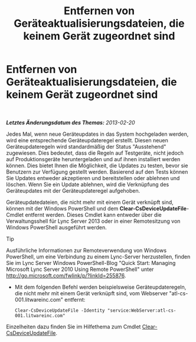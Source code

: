 ﻿---
title: Entfernen von Geräteaktualisierungsdateien, die keinem Gerät zugeordnet sind
TOCTitle: Entfernen von Geräteaktualisierungsdateien, die keinem Gerät zugeordnet sind
ms:assetid: ecebbf73-b456-4990-a91d-308b84d39404
ms:mtpsurl: https://technet.microsoft.com/de-de/library/JJ994084(v=OCS.15)
ms:contentKeyID: 52056482
ms.date: 05/19/2016
mtps_version: v=OCS.15
ms.translationtype: HT
---

# Entfernen von Geräteaktualisierungsdateien, die keinem Gerät zugeordnet sind

 

_**Letztes Änderungsdatum des Themas:** 2013-02-20_

Jedes Mal, wenn neue Geräteupdates in das System hochgeladen werden, wird eine entsprechende Geräteupdateregel erstellt. Diesen neuen Geräteupdateregeln wird standardmäßig der Status "Ausstehend" zugewiesen. Dies bedeutet, dass die Regeln auf Testgeräte, nicht jedoch auf Produktionsgeräte heruntergeladen und auf ihnen installiert werden können. Dies bietet Ihnen die Möglichkeit, die Updates zu testen, bevor sie Benutzern zur Verfügung gestellt werden. Basierend auf den Tests können Sie Updates entweder akzeptieren und bereitstellen oder ablehnen und löschen. Wenn Sie ein Update ablehnen, wird die Verknüpfung des Geräteupdates mit der Geräteupdateregel aufgehoben.


Geräteupdatedateien, die nicht mehr mit einem Gerät verknüpft sind, können mit der Windows PowerShell und dem **Clear-CsDeviceUpdateFile**-Cmdlet entfernt werden. Dieses Cmdlet kann entweder über die Verwaltungsshell für Lync Server 2013 oder in einer Remotesitzung von Windows PowerShell ausgeführt werden.


> [!TIP]
> Ausführliche Informationen zur Remoteverwendung von Windows PowerShell, um eine Verbindung zu einem Lync-Server herzustellen, finden Sie im Lync Server&nbsp;Windows PowerShell-Blog "Quick Start: Managing Microsoft Lync Server 2010 Using Remote PowerShell" unter <A href="http://go.microsoft.com/fwlink/p/?linkid=255876">http://go.microsoft.com/fwlink/p/?linkId=255876</A>.




  - Mit dem folgenden Befehl werden beispielsweise Geräteupdateregeln, die nicht mehr mit einem Gerät verknüpft sind, vom Webserver "atl-cs-001.litwareinc.com" entfernt:
    
        Clear-CsDeviceUpdateFile -Identity "service:WebServer:atl-cs-001.litwareinc.com"

Einzelheiten dazu finden Sie im Hilfethema zum Cmdlet [Clear-CsDeviceUpdateFile](clear-csdeviceupdatefile.md).

